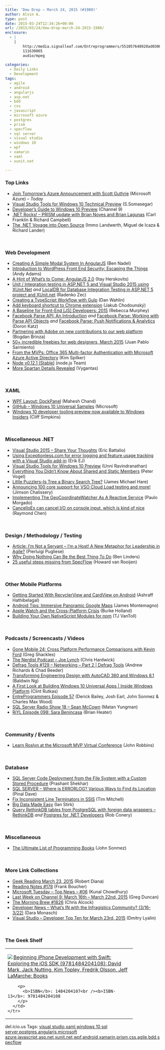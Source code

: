 ```yaml
---
title: 'Dew Drop – March 24, 2015 (#1980)'
author: Alvin A.
type: post
date: 2015-03-24T12:34:26+00:00
url: /2015/03/24/dew-drop-march-24-2015-1980/
enclosure:
  - |
    |
        http://media.signalleaf.com/Entreprogrammers/551057648920ad0300baf100/rss/EntreProgrammers-Episode-57-It-s-a-Full-Time-Job-Trying-to-Not-Have-a-Full-Time-Job.mp3
        111630065
        audio/mpeg
        
categories:
  - Daily Links
  - Development
tags:
  - agile
  - android
  - angularjs
  - asp.net
  - bdd
  - css
  - javascript
  - microsoft azure
  - postgres
  - prism
  - specflow
  - sql server
  - visual studio
  - windows 10
  - wpf
  - xamarin
  - xaml
  - xunit.net

---
```

### <a name="top"></a>Top Links

  * <a href="http://azure.microsoft.com/blog/2015/03/23/join-tomorrows-azure-announcement-with-scott-guthrie/" target="_blank">Join Tomorrow’s Azure Announcement with Scott Guthrie</a> (Microsoft Azure) – _Today_
  * <a href="http://blogs.msdn.com/b/somasegar/archive/2015/03/23/visual-studio-tools-for-windows-10-technical-preview.aspx" target="_blank">Visual Studio Tools for Windows 10 Technical Preview</a> (S.Somasegar)
  * <a href="https://channel9.msdn.com/Series/Developers-Guide-to-Windows-10-Preview" target="_blank">Developer&#8217;s Guide to Windows 10 Preview</a> (Channel 9)
  * <a href="http://www.dotnetrocks.com/default.aspx?ShowNum=1116" target="_blank">.NET Rocks! &#8211; PRISM update with Brian Noyes and Brian Lagunas</a> (Carl Franklin & Richard Campbell)
  * <a href="http://channel9.msdn.com/Events/dotnetConf/2015/The-NET-Voyage-into-Open-Source" target="_blank">The .NET Voyage into Open Source</a> (Immo Landwerth, Miguel de Icaza & Richard Lander)

&nbsp;

### <a name="web"></a>Web Development

  * <a href="http://www.bennadel.com/blog/2806-creating-a-simple-modal-system-in-angularjs.htm" target="_blank">Creating A Simple Modal System In AngularJS</a> (Ben Nadel)
  * <a href="https://css-tricks.com/introduction-to-wordpress-front-end-security-escaping-the-things/" target="_blank">Introduction to WordPress Front End Security: Escaping the Things</a> (Andy Adams)
  * <a href="http://www.dzone.com/articles/hint-whats-come-angularjs-20" target="_blank">A Hint of What&#8217;s to Come: AngularJS 2.0</a> (Itay Herskovits)
  * <a href="http://blog.developers.ba/unit-integration-testing-in-asp-net-5-and-visual-studio-2015-using-xunit-net/" target="_blank">Unit / Integration testing in ASP.NET 5 and Visual Studio 2015 using XUnit.Net</a> _and_ <a href="http://blog.developers.ba/localdb-for-database-integration-testing-in-asp-net-5-project-and-xunit-net/" target="_blank">LocalDB for Database Integration Testing in ASP.NET 5 project and XUnit.net</a> (Radenko Zec)
  * <a href="http://weblogs.asp.net:80/dwahlin/creating-a-typescript-workflow-with-gulp" target="_blank">Creating a TypeScript Workflow with Gulp</a> (Dan Wahlin)
  * <a href="http://chodounsky.net/2015/03/24/add-keyboard-shortcut-to-chrome-extension/" target="_blank">Add keyboard shortcut to Chrome extension</a> (Jakub Chodounský)
  * <a href="http://rmurphey.com/blog/2015/03/23/a-baseline-for-front-end-developers-2015/" target="_blank">A Baseline for Front-End [JS] Developers: 2015</a> (Rebecca Murphey)
  * <a href="http://feedproxy.google.com/~r/ProgrammableWeb/~3/6WVGLnOgUgQ/23" target="_blank">Facebook Parse API: An Introduction</a> _and_ <a href="http://feedproxy.google.com/~r/ProgrammableWeb/~3/XcarFlXX9Vs/23" target="_blank">Facebook Parse: Working with Parse API Objects</a> _and_ <a href="http://feedproxy.google.com/~r/ProgrammableWeb/~3/d7AI6-sS-_0/23" target="_blank">Facebook Parse: Push Notifications & Analytics</a> (Doron Katz)
  * <a href="http://blogs.msdn.com/b/ie/archive/2015/03/23/partnering-with-adobe-on-new-contributions-to-our-web-platform.aspx" target="_blank">Partnering with Adobe on new contributions to our web platform</a> (Bogdan Brinza)
  * <a href="http://www.webdesignerdepot.com/2015/03/50-incredible-freebies-for-web-designers-march-2015/" target="_blank">50+ incredible freebies for web designers, March 2015</a> (Juan Pablo Sarmiento)
  * <a href="http://blogs.msdn.com/b/microsoft_press/archive/2015/03/23/from-the-mvps-office-365-multi-factor-authentication-with-microsoft-azure-active-directory.aspx" target="_blank">From the MVPs: Office 365 Multi-factor Authentication with Microsoft Azure Active Directory</a> (Kim Spilker)
  * <a href="http://blog.nodejs.org/2015/03/23/node-v0-12-1-stable/" target="_blank">Node v0.12.1 (Stable)</a> (node.js Team)
  * <a href="http://feedproxy.google.com/~r/FavoriteBrowser/~3/c9Yn6L6CfXY/" target="_blank">More Spartan Details Revealed</a> (Vygantas)

&nbsp;

### <a name="silverlight"></a>XAML

  * <a href="http://www.c-sharpcorner.com/UploadFile/mahesh/wpf-layout-dockpanel/" target="_blank">WPF Layout: DockPanel</a> (Mahesh Chand)
  * <a href="https://github.com/Microsoft/Windows-universal-samples" target="_blank">GitHub &#8211; Windows 10 Universal Samples</a> (Microsoft)
  * <a href="http://blogs.windows.com/buildingapps/2015/03/23/windows-10-developer-tooling-preview-now-available-to-windows-insiders/" target="_blank">Windows 10 developer tooling preview now available to Windows Insiders</a> (Cliff Simpkins)

&nbsp;

### <a name="dotnet"></a>Miscellaneous .NET

  * <a href="http://blogs.msdn.com/b/vcblog/archive/2015/03/23/visual-studio-2015-share-your-thoughts.aspx" target="_blank">Visual Studio 2015 &#8211; Share Your Thoughts</a> (Eric Battalio)
  * <a href="http://feedproxy.google.com/~r/ErikejBlogsAboutSqlCompactnetAndRelatedStuff/~3/bbmkqCJfFSc/using-exceptionlesscom-for-error.html" target="_blank">Using Exceptionless.com for error logging and feature usage tracking with a Visual Studio add-in</a> (Erik EJ)
  * <a href="http://blogs.msdn.com/b/visualstudio/archive/2015/03/23/visual-studio-tools-for-windows-10-preview.aspx" target="_blank">Visual Studio Tools for Windows 10 Preview</a> (Unni Ravindranathan)
  * <a href="http://visualstudiomagazine.com/articles/2015/03/01/shared-and-static-members.aspx" target="_blank">Everything You Didn&#8217;t Know About Shared and Static Members</a> (Peter Vogel)
  * <a href="http://feedproxy.google.com/~r/BlackRabbitCoder/~3/TL2AgultB-k/little-puzzlersndashis-tree-a-binary-search-tree.aspx" target="_blank">Little Puzzlers–Is Tree a Binary Search Tree?</a> (James Michael Hare)
  * <a href="http://blogs.msdn.com/b/visualstudioalm/archive/2015/03/23/announcing-100-core-support-for-vso-cloud-load-testing-and-more.aspx" target="_blank">Announcing 100 core support for VSO Cloud Load testing and more!</a> (Jimson Chalissery)
  * <a href="http://www.codeproject.com/Articles/889707/Implementing-The-GeoCoordinateWatcher-As-A-React" target="_blank">Implementing The GeoCoordinateWatcher As A Reactive Service</a> (Paulo Morgado)
  * <a href="http://blogs.msdn.com/b/oldnewthing/archive/2015/03/23/10601947.aspx" target="_blank">CancelIoEx can cancel I/O on console input, which is kind of nice</a> (Raymond Chen)

&nbsp;

### <a name="design"></a>Design / Methodology / Testing

  * <a href="http://www.infoq.com/articles/host-leadership-agile?utm_campaign=infoq_content&utm_source=infoq&utm_medium=feed&utm_term=global" target="_blank">Article: I’m Not a Servant &#8211; I’m a Host! A New Metaphor for Leadership in Agile?</a> (Pierluigi Pugliese)
  * <a href="http://www.benlinders.com/2015/why-doing-nothing-can-be-the-best-thing-to-do/" target="_blank">Why Doing Nothing Can Be the Best Thing To Do</a> (Ben Linders)
  * <a href="https://blogs.endjin.com/2015/03/25-useful-steps-missing-from-specflow/" target="_blank">25 useful steps missing from SpecFlow</a> (Howard van Rooijen)

&nbsp;

### <a name="mobile"></a>Other Mobile Platforms

  * <a href="http://code.tutsplus.com/tutorials/getting-started-with-recyclerview-and-cardview-on-android--cms-23465" target="_blank">Getting Started With RecyclerView and CardView on Android</a> (Ashraff Hathibelagal)
  * <a href="http://blog.xamarin.com/android-tips-immersive-panoramic-google-maps/" target="_blank">Android Tips: Immersive Panoramic Google Maps</a> (James Montemagno)
  * <a href="http://developer.telerik.com/featured/apple-watch-and-the-cross-platform-crisis/" target="_blank">Apple Watch and the Cross-Platform Crisis</a> (Burke Holland)
  * <a href="http://developer.telerik.com/featured/building-your-own-nativescript-modules-for-npm/" target="_blank">Building Your Own NativeScript Modules for npm</a> (TJ VanToll)

&nbsp;

### <a name="podcasts"></a>Podcasts / Screencasts / Videos

  * <a href="http://gonemobile.io/blog/e0024-Cross-Platform-Performance-Comparisons-with-Kevin-Ford/" target="_blank">Gone Mobile 24: Cross Platform Performance Comparisons with Kevin Ford</a> (Greg Shackles)
  * <a href="http://nerdist.libsyn.com/joe-lynch" target="_blank">The Nerdist Podcast &#8211; Joe Lynch</a> (Chris Hardwick)
  * <a href="http://channel9.msdn.com/Shows/Defrag-Tools/Defrag-Tools-129-Networking-Part-2" target="_blank">Defrag Tools #129 &#8211; Networking &#8211; Part 2 | Defrag Tools</a> (Andrew Richards & Chad Beeder)
  * <a href="http://channel9.msdn.com/Blogs/LaunchPad-Blog-for-Commercial-Top-Apps-Windows-Windows-Phone-and-Office/Transforming-Engineering-Design-with-AutoCAD-360-and-Windows-81" target="_blank">Transforming Engineering Design with AutoCAD 360 and Windows 8.1</a> (Baldwin Ng)
  * <a href="http://channel9.msdn.com/Shows/Inside-Windows-Platform/A-First-Look-at-Building-Windows-10-Universal-Applications" target="_blank">A First Look at Building Windows 10 Universal Apps | Inside Windows Platform</a> (Clint Rutkas)
  * <a href="http://media.signalleaf.com/Entreprogrammers/551057648920ad0300baf100/rss/EntreProgrammers-Episode-57-It-s-a-Full-Time-Job-Trying-to-Not-Have-a-Full-Time-Job.mp3" target="_blank">EntreProgrammers Episode 57</a> (Derick Bailey, Josh Earl, John Sonmez & Charles Max Wood)
  * <a href="http://www.sqlserverradio.com/sean-mccown/" target="_blank">SQL Server Radio Show 18 – Sean McCown</a> (Matan Yungman)
  * <a href="http://riyl.podbean.com/e/episode-098-sara-benincasa/" target="_blank">RiYL Episode 098: Sara Benincasa</a> (Brian Heater)

&nbsp;

### <a name="events"></a>Community / Events

  * <a href="http://www.wintellect.com/devcenter/jrobbins/learn-roslyn-at-the-microsoft-mvp-virtual-conference" target="_blank">Learn Roslyn at the Microsoft MVP Virtual Conference</a> (John Robbins)

&nbsp;

### <a name="sql"></a>Database

  * <a href="http://feedproxy.google.com/~r/MSSQLTips-LatestSqlServerTips/~3/2O07iVBYjZ0/tip.asp" target="_blank">SQL Server Code Deployment from the File System with a Custom Stored Procedure</a> (Prashant Shekhar)
  * <a href="http://blog.sqlauthority.com/2015/03/24/sql-server-where-is-errorlog-various-ways-to-find-its-location/" target="_blank">SQL SERVER – Where is ERRORLOG? Various Ways to Find its Location</a> (Pinal Dave)
  * <a href="http://www.timmitchell.net/post/2015/03/23/fix-inconsistent-line-terminators-in-ssis/" target="_blank">Fix Inconsistent Line Terminators in SSIS</a> (Tim Mitchell)
  * <a href="http://www.i-programmer.info/bookreviews/218-data-science/8414-big-data-made-easy-.html" target="_blank">Big Data Made Easy</a> (Ian Stirk)
  * <a href="http://feedproxy.google.com/~r/wekeroad/EeKc/~3/fynQKpUzsl0/" target="_blank">Query RethinkDB tables from PostgreSQL with foreign data wrappers – RethinkDB</a> _and_ <a href="http://feedproxy.google.com/~r/wekeroad/EeKc/~3/ModlOTNA-S0/" target="_blank">Postgres for .NET Developers</a> (Rob Conery)

&nbsp;

### <a name="misc"></a>Miscellaneous

  * <a href="http://simpleprogrammer.com/2015/03/23/the-ultimate-list-of-programming-books/" target="_blank">The Ultimate List of Programming Books</a> (John Sonmez)

&nbsp;

### <a name="links"></a>More Link Collections

  * <a href="http://feeds.regulargeek.com/~r/RegularGeek/~3/bD-4I6U4Jis/" target="_blank">Geek Reading March 23, 2015</a> (Robert Diana)
  * <a href="http://www.frankysnotes.com/2015/03/reading-notes-178.html" target="_blank">Reading Notes #178</a> (Frank Boucher)
  * <a href="http://feedproxy.google.com/~r/kunal2383/~3/PccsqBGdwrM/microsoft-tuesday-top-news-06.html" target="_blank">Microsoft Tuesday &#8211; Top News &#8211; #06</a> (Kunal Chowdhury)
  * <a href="http://channel9.msdn.com/Blogs/C9Team/Last-Week-on-Channel-9-March-16th-March-22nd-2015" target="_blank">Last Week on Channel 9: March 16th &#8211; March 22nd, 2015</a> (Greg Duncan)
  * <a href="http://feedproxy.google.com/~r/ReflectivePerspective/~3/zQxhbG_gGj8/" target="_blank">The Morning Brew #1826</a> (Chris Alcock)
  * <a href="http://www.infragistics.com/community/blogs/d-coding/archive/2015/03/23/developer-news-what-39-s-in-with-the-infragistics-community-3-16-3-22.aspx" target="_blank">Developer News &#8211; What&#8217;s IN with the Infragistics Community? (3/16-3/22)</a> (Dara Monasch)
  * <a href="http://www.lyalin.com/2015/03/23/visual-studio-developer-top-ten-for-march-23rd-2015/" target="_blank">Visual Studio – Developer Top Ten for March 23rd, 2015</a> (Dmitry Lyalin)

&nbsp;

### <a name="shelf"></a>The Geek Shelf

<div id="scid:7dc1bd33-94bd-46fd-a20b-0131235bcd47:9f46b234-b26b-4b39-a08a-79897c9e7d08" class="wlWriterEditableSmartContent" style="float: none; padding-bottom: 0px; padding-top: 0px; padding-left: 0px; margin: 0px; display: inline; padding-right: 0px">
  <table cellspacing="0" cellpadding="2" width="400" border="0" unselectable="on">
    <tr>
      <td valign="top" width="400">
        <p>
          <a title="Beginning iPhone Development with Swift: Exploring the iOS SDK (9781484204108): David Mark, Jack Nutting, Kim Topley, Fredrik Olsson, Jeff LaMarche: Books" href="http://www.amazon.com/exec/obidos/ASIN/1484204107/alvinashcraft-20"><img data-recalc-dims="1" decoding="async" src="https://i0.wp.com/images.amazon.com/images/P/1484204107.01.MZZZZZZZ.jpg?w=660" border="0" align="left" style="float:left" />Beginning iPhone Development with Swift: Exploring the iOS SDK (9781484204108): David Mark, Jack Nutting, Kim Topley, Fredrik Olsson, Jeff LaMarche: Books</a>
        </p>
        
        <p>
          <b>ISBN</b>: 1484204107<br /><b>ISBN-13</b>: 9781484204108
        </p>
      </td>
    </tr>
  </table>
</div>

<div id="scid:0767317B-992E-4b12-91E0-4F059A8CECA8:bfc7ede3-64ac-4761-97e0-763dcbbcd520" class="wlWriterEditableSmartContent" style="float: none; padding-bottom: 0px; padding-top: 0px; padding-left: 0px; margin: 0px; display: inline; padding-right: 0px">
  del.icio.us Tags: <a href="http://del.icio.us/popular/visual+studio" rel="tag">visual studio</a>,<a href="http://del.icio.us/popular/xaml" rel="tag">xaml</a>,<a href="http://del.icio.us/popular/windows+10" rel="tag">windows 10</a>,<a href="http://del.icio.us/popular/sql+server" rel="tag">sql server</a>,<a href="http://del.icio.us/popular/postgres" rel="tag">postgres</a>,<a href="http://del.icio.us/popular/angularjs" rel="tag">angularjs</a>,<a href="http://del.icio.us/popular/microsoft+azure" rel="tag">microsoft azure</a>,<a href="http://del.icio.us/popular/javascript" rel="tag">javascript</a>,<a href="http://del.icio.us/popular/asp.net" rel="tag">asp.net</a>,<a href="http://del.icio.us/popular/xunit.net" rel="tag">xunit.net</a>,<a href="http://del.icio.us/popular/wpf" rel="tag">wpf</a>,<a href="http://del.icio.us/popular/android" rel="tag">android</a>,<a href="http://del.icio.us/popular/xamarin" rel="tag">xamarin</a>,<a href="http://del.icio.us/popular/prism" rel="tag">prism</a>,<a href="http://del.icio.us/popular/css" rel="tag">css</a>,<a href="http://del.icio.us/popular/agile" rel="tag">agile</a>,<a href="http://del.icio.us/popular/bdd" rel="tag">bdd</a>,<a href="http://del.icio.us/popular/specflow" rel="tag">specflow</a>
</div>